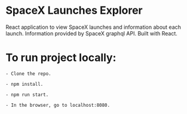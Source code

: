 SpaceX Launches Explorer
========================================================
React application to view SpaceX launches and information about each launch.
Information provided by SpaceX graphql API.
Built with React.

To run project locally:
========================================================
	- Clone the repo.

	- npm install.

	- npm run start.

	- In the browser, go to localhost:8080.